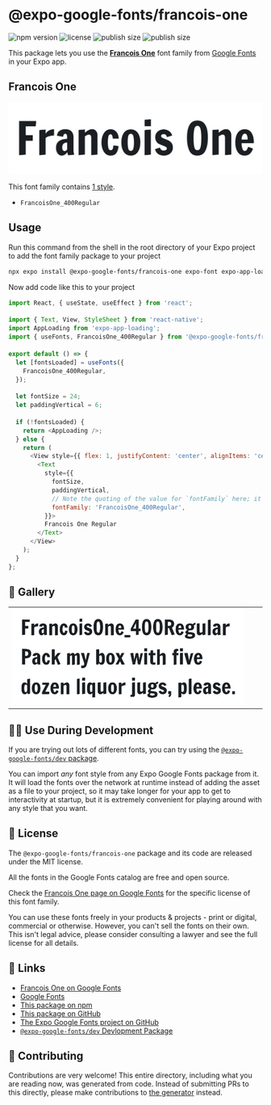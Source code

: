 # @expo-google-fonts/francois-one

![npm version](https://flat.badgen.net/npm/v/@expo-google-fonts/francois-one)
![license](https://flat.badgen.net/github/license/expo/google-fonts)
![publish size](https://flat.badgen.net/packagephobia/install/@expo-google-fonts/francois-one)
![publish size](https://flat.badgen.net/packagephobia/publish/@expo-google-fonts/francois-one)

This package lets you use the [**Francois One**](https://fonts.google.com/specimen/Francois+One) font family from [Google Fonts](https://fonts.google.com/) in your Expo app.

## Francois One

![Francois One](./font-family.png)

This font family contains [1 style](#-gallery).

- `FrancoisOne_400Regular`

## Usage

Run this command from the shell in the root directory of your Expo project to add the font family package to your project
```sh
npx expo install @expo-google-fonts/francois-one expo-font expo-app-loading
```

Now add code like this to your project
```js
import React, { useState, useEffect } from 'react';

import { Text, View, StyleSheet } from 'react-native';
import AppLoading from 'expo-app-loading';
import { useFonts, FrancoisOne_400Regular } from '@expo-google-fonts/francois-one';

export default () => {
  let [fontsLoaded] = useFonts({
    FrancoisOne_400Regular,
  });

  let fontSize = 24;
  let paddingVertical = 6;

  if (!fontsLoaded) {
    return <AppLoading />;
  } else {
    return (
      <View style={{ flex: 1, justifyContent: 'center', alignItems: 'center' }}>
        <Text
          style={{
            fontSize,
            paddingVertical,
            // Note the quoting of the value for `fontFamily` here; it expects a string!
            fontFamily: 'FrancoisOne_400Regular',
          }}>
          Francois One Regular
        </Text>
      </View>
    );
  }
};

```

## 🔡 Gallery


||||
|-|-|-|
|![FrancoisOne_400Regular](./FrancoisOne_400Regular.ttf.png)||||


## 👩‍💻 Use During Development

If you are trying out lots of different fonts, you can try using the [`@expo-google-fonts/dev` package](https://github.com/expo/google-fonts/tree/master/font-packages/dev#readme).

You can import *any* font style from any Expo Google Fonts package from it. It will load the fonts
over the network at runtime instead of adding the asset as a file to your project, so it may take longer
for your app to get to interactivity at startup, but it is extremely convenient
for playing around with any style that you want.

## 📖 License

The `@expo-google-fonts/francois-one` package and its code are released under the MIT license.

All the fonts in the Google Fonts catalog are free and open source.

Check the [Francois One page on Google Fonts](https://fonts.google.com/specimen/Francois+One) for the specific license of this font family.

You can use these fonts freely in your products & projects - print or digital, commercial or otherwise. However, you can't sell the fonts on their own. This isn't legal advice, please consider consulting a lawyer and see the full license for all details.

## 🔗 Links

- [Francois One on Google Fonts](https://fonts.google.com/specimen/Francois+One)
- [Google Fonts](https://fonts.google.com/)
- [This package on npm](https://www.npmjs.com/package/@expo-google-fonts/francois-one)
- [This package on GitHub](https://github.com/expo/google-fonts/tree/master/font-packages/francois-one)
- [The Expo Google Fonts project on GitHub](https://github.com/expo/google-fonts)
- [`@expo-google-fonts/dev` Devlopment Package](https://github.com/expo/google-fonts/tree/master/font-packages/dev)

## 🤝 Contributing

Contributions are very welcome! This entire directory, including what you are reading now, was generated from code. Instead of submitting PRs to this directly, please make contributions to [the generator](https://github.com/expo/google-fonts/tree/master/packages/generator) instead.
